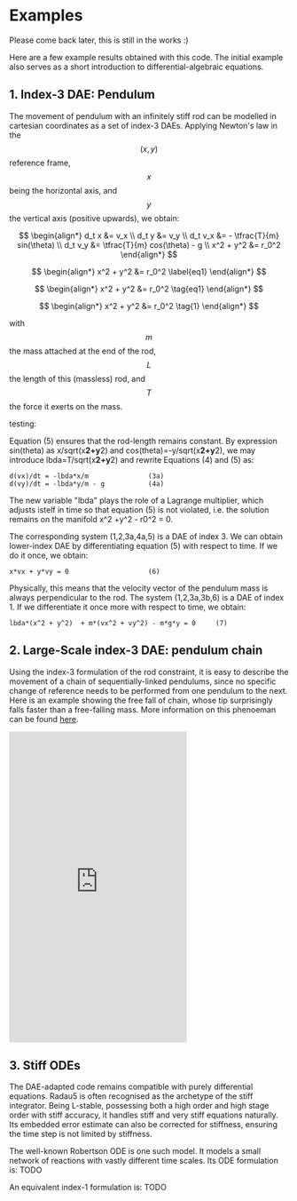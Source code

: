# Examples

Please come back later, this is still in the works :)

Here are a few example results obtained with this code. The initial example also serves as a short introduction to differential-algebraic equations.

## 1. Index-3 DAE: Pendulum

The movement of pendulum with an infinitely stiff rod can be modelled in cartesian coordinates as a set of index-3 DAEs.
Applying Newton's law in the $$(x,y)$$ reference frame, $$x$$ being the horizontal axis, and $$y$$ the vertical axis (positive upwards), we obtain:

$$
\begin{align*}
 d_t x &= v_x \\
 d_t y &= v_y \\
 d_t v_x &= - \tfrac{T}{m} sin(\theta) \\
 d_t v_y &=  \tfrac{T}{m} cos(\theta) - g \\
 x^2 + y^2 &= r_0^2
\end{align*}
$$

$$
\begin{align*}
 x^2 + y^2 &= r_0^2 \label{eq1}
\end{align*}
$$

$$
\begin{align*}
 x^2 + y^2 &= r_0^2 \tag{eq1}
\end{align*}
$$

$$
\begin{align*}
 x^2 + y^2 &= r_0^2 \tag{1}
\end{align*}
$$

 
 
with $$m$$ the mass attached at the end of the rod, $$L$$ the length of this (massless) rod, and $$T$$ the force it exerts on the mass.

testing:


  Equation (5) ensures that the rod-length remains constant.
  By expression sin(theta) as x/sqrt(x**2+y**2) and cos(theta)=-y/sqrt(x**2+y**2),
  we may introduce lbda=T/sqrt(x**2+y**2) and rewrite Equations (4) and (5) as:

    d(vx)/dt = -lbda*x/m               (3a)
    d(vy)/dt = -lbda*y/m - g           (4a)

  The new variable "lbda" plays the role of a Lagrange multiplier, which adjusts
  istelf in time so that equation (5) is not violated, i.e. the solution remains
  on the manifold x^2 +y^2 - r0^2 = 0.

  The corresponding system (1,2,3a,4a,5) is a DAE of index 3.
  We can obtain lower-index DAE by differentiating equation (5) with respect
  to time. If we do it once, we obtain:

    x*vx + y*vy = 0                    (6)

  Physically, this means that the velocity vector of the pendulum mass is
  always perpendicular to the rod. The system (1,2,3a,3b,6) is a DAE of index 1.
  If we differentiate it once more with respect to time, we obtain:

    lbda*(x^2 + y^2)  + m*(vx^2 + vy^2) - m*g*y = 0     (7)

## 2. Large-Scale index-3 DAE: pendulum chain

Using the index-3 formulation of the rod constraint, it is easy to describe the movement of a chain of sequentially-linked pendulums, since no specific change of reference needs to be performed from one pendulum to the next.
Here is an example showing the free fall of chain, whose tip surprisingly falls faster than a free-falling mass. More information on this phenoeman can be found [here](https://www.researchgate.net/publication/29639055_The_motion_of_a_freely_falling_chain_tip).
<iframe width="320" height="560" src="https://www.youtube.com/embed/VESQ7IXPlQw" title="Free falling chain simulation" frameborder="0" allow="accelerometer; autoplay; clipboard-write; encrypted-media; gyroscope; picture-in-picture; web-share" allowfullscreen></iframe>

## 3. Stiff ODEs

The DAE-adapted code remains compatible with purely differential equations. Radau5 is often recognised as the archetype of the stiff integrator.
Being L-stable, possessing both a high order and high stage order with stiff accuracy, it handles stiff and very stiff equations naturally. Its embedded error estimate can also be corrected for stiffness, ensuring the time step is not limited by stiffness.

The well-known Robertson ODE is one such model. It models a small network of reactions with vastly different time scales. Its ODE formulation is:
TODO

An equivalent index-1 formulation is:
TODO